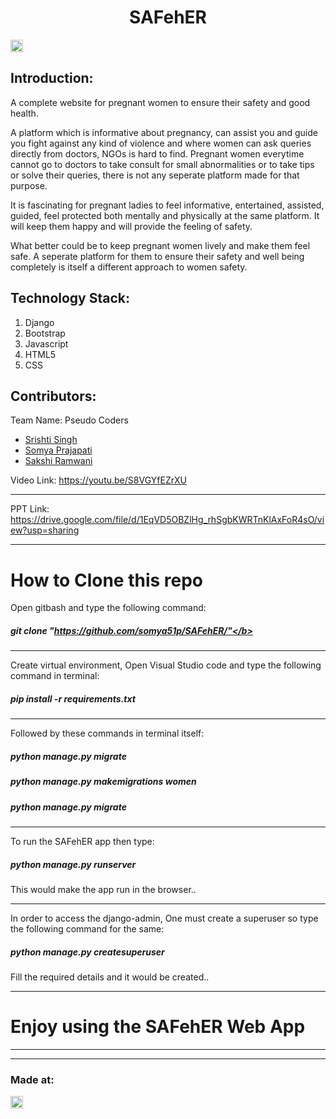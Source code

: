 
<h1 align="center">SAFehER</h1>
<p align="center">
</p>

<a href="https://hack36.com"> <img src="http://bit.ly/BuiltAtHack36" height=20px> </a>


## Introduction:
  A complete website for pregnant women to ensure their safety and good health.

  A platform which is informative about pregnancy, can assist you and guide you fight
  against any kind of violence and where women can ask queries directly from doctors,
  NGOs is hard to find.
  Pregnant women everytime cannot go to doctors to take consult for small abnormalities
  or to take tips or solve their queries, there is not any seperate platform made for that
  purpose.

  It is fascinating for pregnant ladies to feel informative, entertained, assisted, guided, feel protected
  both mentally and physically at the same platform. It will keep them happy and will provide the
  feeling of safety.

  What better could be to keep pregnant women lively and make them feel safe. A seperate platform for
  them to ensure their safety and well being completely is itself a different approach to women safety.


## Technology Stack:
  1) Django
  2) Bootstrap
  3) Javascript
  4) HTML5
  5) CSS


## Contributors:

Team Name: Pseudo Coders

* [Srishti Singh](https://github.com/SrishtiSingh2001)
* [Somya Prajapati](https://github.com/somya51p)
* [Sakshi Ramwani](https://github.com/SAKSHIRAMWANI)


Video Link:
https://youtu.be/S8VGYfEZrXU

*****************************

PPT Link:
https://drive.google.com/file/d/1EqVD5OBZlHg_rhSgbKWRTnKlAxFoR4sO/view?usp=sharing

***************************************************************
# How to Clone this repo

Open gitbash and type the following command:

##### git clone "https://github.com/somya51p/SAFehER/"</b>

*************************************************************
Create virtual environment, Open Visual Studio code and type the following command in terminal:

##### pip install -r requirements.txt

*************************************************************
Followed by these commands in terminal itself:

##### python manage.py migrate

##### python manage.py makemigrations women

##### python manage.py migrate

*************************************************************

To run the SAFehER app then type:

##### python manage.py runserver

This would make the app run in the browser..
**************************************************************

In order to access the django-admin, One must create a superuser so type the following command for the same:

##### python manage.py createsuperuser

Fill the required details and it would be created..

**************************************************************

# Enjoy using the SAFehER Web App

**************************************************************
**************************************************************

### Made at:
<a href="https://hack36.com"> <img src="http://bit.ly/BuiltAtHack36" height=20px> </a>

